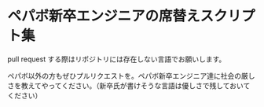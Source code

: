 ペパボ新卒エンジニアの席替えスクリプト集
=======

pull request する際はリポジトリには存在しない言語でお願いします。

ペパボ以外の方もぜひプルリクエストを。ペパボ新卒エンジニア達に社会の厳しさを教えてやってください。（新卒氏が書けそうな言語は優しさで残しておいてください）
